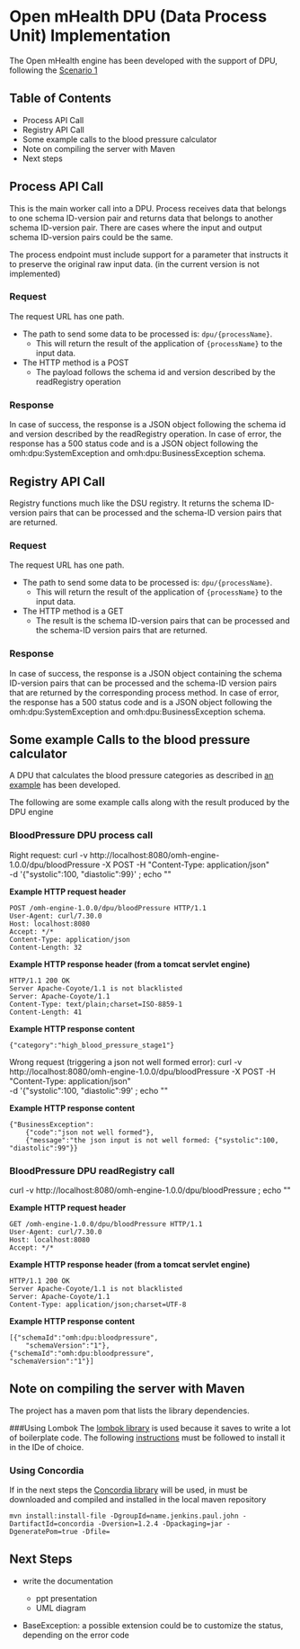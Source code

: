 # Open mHealth DPU (Data Process Unit) Implementation

The Open mHealth engine has been developed with the support of DPU, following the [Scenario 1](https://github.com/openmhealth/developer/wiki/DPU-API-1.0-Beta#scenario-1)
 
## Table of Contents

* Process API Call
* Registry API Call
* Some example calls to the blood pressure calculator
* Note on compiling the server with Maven
* Next steps

## Process API Call

This is the main worker call into a DPU. Process receives data that belongs to one schema ID-version pair and returns data that belongs to another schema ID-version pair. There are cases where the input and output schema ID-version pairs could be the same.

The process endpoint must include support for a parameter that instructs it to preserve the original raw input data. 
(in the current version is not implemented)

### Request

The request URL has one path.

* The path to send some data to be processed is: `dpu/{processName}`. 
    * This will return the result of the application of `{processName}` to the input data.
* The HTTP method is a POST
	* The payload follows the schema id and version described by the readRegistry operation
	 
### Response

In case of success, the response is a JSON object following the schema id and version described by the readRegistry operation.
In case of error, the response has a 500 status code and is a JSON object following the omh:dpu:SystemException and  omh:dpu:BusinessException schema.


## Registry API Call

Registry functions much like the DSU registry. It returns the schema ID-version pairs that can be processed and the schema-ID version pairs that are returned.


### Request

The request URL has one path.

* The path to send some data to be processed is: `dpu/{processName}`. 
    * This will return the result of the application of `{processName}` to the input data.
* The HTTP method is a GET
	* The result is the schema ID-version pairs that can be processed and the schema-ID version pairs that are returned.


### Response

In case of success, the response is a JSON object containing the schema ID-version pairs that can be processed and the schema-ID version pairs that are returned by the corresponding process method.
In case of error, the response has a 500 status code and is a JSON object following the omh:dpu:SystemException and  omh:dpu:BusinessException schema.



## Some example Calls to the blood pressure calculator
A DPU that calculates the blood pressure categories as described in [an example](http://www.heart.org/HEARTORG/Conditions/HighBloodPressure/AboutHighBloodPressure/Understanding-Blood-Pressure-Readings_UCM_301764_Article.jsp) has been developed.

The following are some example calls along with the result produced by the DPU engine

### BloodPressure DPU process call
Right request: 
curl -v http://localhost:8080/omh-engine-1.0.0/dpu/bloodPressure -X POST -H "Content-Type: application/json" \
-d '{"systolic":100, "diastolic":99}' ; echo ""

**Example HTTP request header**

	POST /omh-engine-1.0.0/dpu/bloodPressure HTTP/1.1
	User-Agent: curl/7.30.0
	Host: localhost:8080
	Accept: */*
	Content-Type: application/json
	Content-Length: 32

**Example HTTP response header (from a tomcat servlet engine)**

	HTTP/1.1 200 OK
	Server Apache-Coyote/1.1 is not blacklisted
	Server: Apache-Coyote/1.1
	Content-Type: text/plain;charset=ISO-8859-1
	Content-Length: 41

**Example HTTP response content**

	{"category":"high_blood_pressure_stage1"}

Wrong request (triggering a json not well formed error):
curl -v http://localhost:8080/omh-engine-1.0.0/dpu/bloodPressure -X POST -H "Content-Type: application/json" \
-d '{"systolic":100, "diastolic":99' ; echo ""

**Example HTTP response content**

	{"BusinessException":
		{"code":"json not well formed"},
		{"message":"the json input is not well formed: {"systolic":100, "diastolic":99"}}

### BloodPressure DPU readRegistry call
curl -v http://localhost:8080/omh-engine-1.0.0/dpu/bloodPressure ; echo ""

**Example HTTP request header**

	GET /omh-engine-1.0.0/dpu/bloodPressure HTTP/1.1
	User-Agent: curl/7.30.0
	Host: localhost:8080
	Accept: */*

**Example HTTP response header (from a tomcat servlet engine)**

	HTTP/1.1 200 OK
	Server Apache-Coyote/1.1 is not blacklisted
	Server: Apache-Coyote/1.1
	Content-Type: application/json;charset=UTF-8

**Example HTTP response content**

	[{"schemaId":"omh:dpu:bloodpressure",
		"schemaVersion":"1"},
	{"schemaId":"omh:dpu:bloodpressure",
	"schemaVersion":"1"}]


## Note on compiling the server with Maven
The project has a maven pom that lists the library dependencies.

###Using Lombok
The [lombok library](http://projectlombok.org/) is used because it saves to write a lot of boilerplate code.
The following [instructions](http://projectlombok.org/download.html) must be followed to install it in the IDe of choice.

### Using Concordia
If in the next steps the [Concordia library](https://github.com/jojenki/Concordia/wiki) will be used, in must be downloaded and compiled and installed in the local maven repository

	
	mvn install:install-file -DgroupId=name.jenkins.paul.john -DartifactId=concordia -Dversion=1.2.4 -Dpackaging=jar -DgeneratePom=true -Dfile=


## Next Steps
* write the documentation
	* ppt presentation
	* UML diagram
	
* BaseException: a possible extension could be to customize the status, depending on the error code













